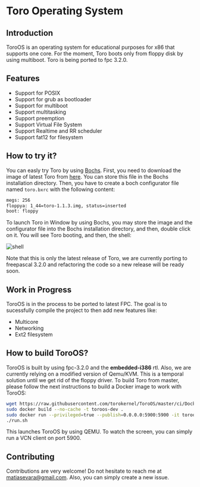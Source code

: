# Toro Operating System
## Introduction
ToroOS is an operating system for educational purposes for x86 that supports one core. For the moment, Toro boots only from floppy disk by using multiboot. Toro is being ported to fpc 3.2.0.

## Features
* Support for POSIX
* Support for grub as bootloader
* Support for multiboot
* Support multitasking
* Support preemption
* Support Virtual File System
* Support Realtime and RR scheduler
* Support fat12 for filesystem

## How to try it?
You can easly try Toro by using [Bochs](https://bochs.sourceforge.io/). First, you need to download the image of latest Toro from [here](https://sourceforge.net/projects/toro/files/images/toro-1.1.3/toro-1.1.3.img/download). You can store this file in the Bochs installation directory. Then, you have to create a boch configurator file named `toro.bxrc` with the following content:
```bash
megs: 256
floppya: 1_44=toro-1.1.3.img, status=inserted
boot: floppy
```  
To launch Toro in Window by using Bochs, you may store the image and the configurator file into the Bochs installation directory, and then, double click on it. You will see Toro booting, and then, the shell:

![shell](https://github.com/torokernel/ToroOS/wiki/images/toroosboot.gif)

Note that this is only the latest release of Toro, we are currently porting to freepascal 3.2.0 and refactoring the code so a new release will be ready soon.
## Work in Progress
ToroOS is in the process to be ported to latest FPC. The goal is to sucessfully compile the project to then add new features like:
* Multicore
* Networking
* Ext2 filesystem

## How to build ToroOS?
ToroOS is built by using fpc-3.2.0 and the **embedded-i386** rtl. Also, we are currently relying on a modified version of Qemu/KVM. This is a temporal solution until we get rid of the floppy driver. To build Toro from master, please follow the next instructions to build a Docker image to work with ToroOS:
```bash
wget https://raw.githubusercontent.com/torokernel/ToroOS/master/ci/Dockerfile
sudo docker build --no-cache -t toroos-dev .
sudo docker run --privileged=true --publish=0.0.0.0:5900:5900 -it toroos-dev
./run.sh
``` 
This launches ToroOS by using QEMU. To watch the screen, you can simply run a VCN client on port 5900.

## Contributing
Contributions are very welcome! Do not hesitate to reach me at matiasevara@gmail.com. Also, you can simply create a new issue.
